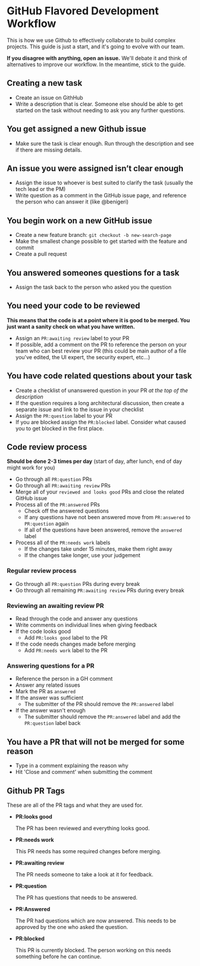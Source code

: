 # GitHub Flavored Development Workflow

This is how we use Github to effectively collaborate to build complex projects. This guide is just a start, and it's going to evolve with our team. 

**If you disagree with anything, open an issue.** We'll debate it and think of alternatives to improve our workflow. In the meantime, stick to the guide.

## Creating a new task 
- Create an issue on GithHub
- Write a description that is clear. Someone else should be able to get started on the task without needing to ask you any further questions.

## You get assigned a new Github issue
- Make sure the task is clear enough. Run through the description and see if there are missing details.

## An issue you were assigned isn’t clear enough
- Assign the issue to whoever is best suited to clarify the task (usually the tech lead or the PM)
- Write question as a comment in the GitHub issue page, and reference the person who can answer it (like @benigeri)

## You begin work on a new GitHub issue
- Create a new feature branch: `git checkout -b new-search-page`
- Make the smallest change possible to get started with the feature and commit
- Create a pull request 

## You answered someones questions for a task
- Assign the task back to the person who asked you the question

## You need your code to be reviewed
**This means that the code is at a point where it is good to be merged. You just want a sanity check on what you have written.**
- Assign an `PR:awaiting review` label to your PR
- If possible, add a comment on the PR to reference the person on your team who can best review your PR (this could be main author of a file you've edited, the UI expert, the security expert, etc...)

## You have code related questions about your task
- Create a checklist of unanswered question in your PR *at the top of the description*
- If the question requires a long architectural discussion, then create a separate issue and link to the issue in your checklist
- Assign the `PR:question` label to your PR
- If you are blocked assign the `PR:blocked` label. Consider what caused you to get blocked in the first place.

## Code review process
**Should be done 2-3 times per day** (start of day, after lunch, end of day might work for you)
- Go through all `PR:question` PRs 
- Go through all `PR:awaiting review` PRs
- Merge all of your `reviewed and looks good` PRs and close the related GitHub issue
- Process all of the `PR:answered` PRs 
  - Check off the answered questions
  - If any questions have not been answered move from `PR:answered` to `PR:question` again
  - If all of the questions have been answered, remove the `answered` label
- Process all of the `PR:needs work` labels
  - If the changes take under 15 minutes, make them right away
  - If the changes take longer, use your judgement

### Regular review process
- Go through all `PR:question` PRs during every break
- Go through all remaining `PR:awaiting review` PRs during every break

### Reviewing an awaiting review PR
- Read through the code and answer any questions
- Write comments on individual lines when giving feedback
- If the code looks good
  - Add `PR:looks good` label to the PR
- If the code needs changes made before merging
  - Add `PR:needs work` label to the PR
  
### Answering questions for a PR
- Reference the person in a GH comment
- Answer any related issues
- Mark the PR as `answered`
- If the answer was sufficient
  - The submitter of the PR should remove the `PR:answered` label
- If the answer wasn't enough
  - The submitter should remove the `PR:answered` label and add the `PR:question` label back

## You have a PR that will not be merged for some reason
- Type in a comment explaining the reason why
- Hit 'Close and comment' when submitting the comment


## Github PR Tags
These are all of the PR tags and what they are used for. 

- **PR:looks good**

  The PR has been reviewed and everything looks good.

- **PR:needs work**

  This PR needs has some required changes before merging.

- **PR:awaiting review**

  The PR needs someone to take a look at it for feedback.

- **PR:question**

  The PR has questions that needs to be answered.
  
- **PR:Answered**

  The PR had questions which are now answered. This needs to be approved by the one who asked the question.

- **PR:blocked**

  This PR is currently blocked. The person working on this needs something before he can continue.